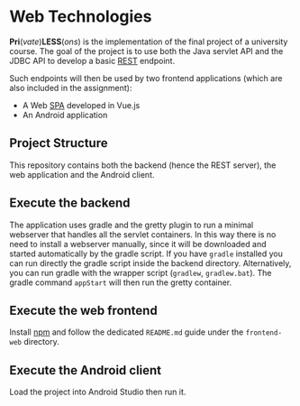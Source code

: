 # Web Technologies

**Pri**(*vate*)**LESS**(*ons*) is the implementation of the final project of a
university course. The goal of the project is to use both the Java servlet API
and the JDBC API to develop a basic
[REST](https://en.wikipedia.org/wiki/Representational_state_transfer) endpoint. 

Such endpoints will then be used by two frontend applications (which are also included in the assignment): 

* A Web [SPA](https://en.wikipedia.org/wiki/Single-page_application) developed in Vue.js
* An Android application

## Project Structure
This repository contains both the backend (hence the REST server), the web
application and the Android client. 

## Execute the backend
The application uses gradle and the gretty plugin to run a minimal webserver
that handles all the servlet containers. In this way there is no need to install
a webserver manually, since it will be downloaded and started automatically by
the gradle script. If you have `gradle` installed you can run directly the
gradle script inside the backend directory. Alternatively, you can run gradle
with the wrapper script (`gradlew`, `gradlew.bat`). The gradle command
`appStart` will then run the gretty container.

## Execute the web frontend
Install [npm](https://github.com/npm/npm) and follow the dedicated `README.md`
guide under the `frontend-web` directory. 

## Execute the Android client
Load the project into Android Studio then run it.
